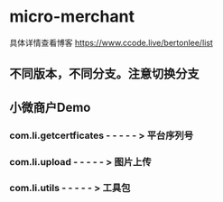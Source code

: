 # micro-merchant
具体详情查看博客
https://www.ccode.live/bertonlee/list
## 不同版本，不同分支。注意切换分支
## 小微商户Demo
### com.li.getcertficates - - - - - > 平台序列号
### com.li.upload - - - - - > 图片上传
### com.li.utils - - - - - > 工具包
